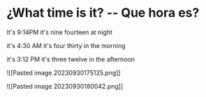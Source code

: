 #  ¿What time is it? -- Que hora es?



It's 9:14PM 
it's nine fourteen at night

it's 4:30 AM
it's four thirty in the morning

it's 3:12 PM
it's three twelve in the afternoon


![[Pasted image 20230930175125.png]]


![[Pasted image 20230930180042.png]]



















